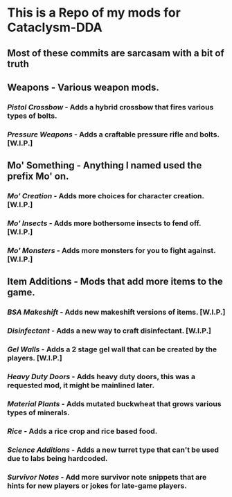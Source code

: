 # This is a Repo of my mods for Cataclysm-DDA
## Most of these commits are sarcasam with a bit of truth

## Weapons - Various weapon mods.

### *Pistol Crossbow* - Adds a hybrid crossbow that fires various types of bolts.

### *Pressure Weapons* - Adds a craftable pressure rifle and bolts. [W.I.P.]

## Mo' Something - Anything I named used the prefix Mo' on.

### *Mo' Creation* - Adds more choices for character creation. [W.I.P.]

### *Mo' Insects* - Adds more bothersome insects to fend off. [W.I.P.]

### *Mo' Monsters* - Adds more monsters for you to fight against. [W.I.P.]

## Item Additions - Mods that add more items to the game.

### *BSA Makeshift* - Adds new makeshift versions of items. [W.I.P.]

### *Disinfectant* - Adds a new way to craft disinfectant. [W.I.P.]

### *Gel Walls* - Adds a 2 stage gel wall that can be created by the players. [W.I.P.]

### *Heavy Duty Doors* - Adds heavy duty doors, this was a requested mod, it might be mainlined later.

### *Material Plants* - Adds mutated buckwheat that grows various types of minerals.

### *Rice* - Adds a rice crop and rice based food.

### *Science Additions* - Adds a new turret type that can't be used due to labs being hardcoded.

### *Survivor Notes* - Add more survivor note snippets that are hints for new players or jokes for late-game players.